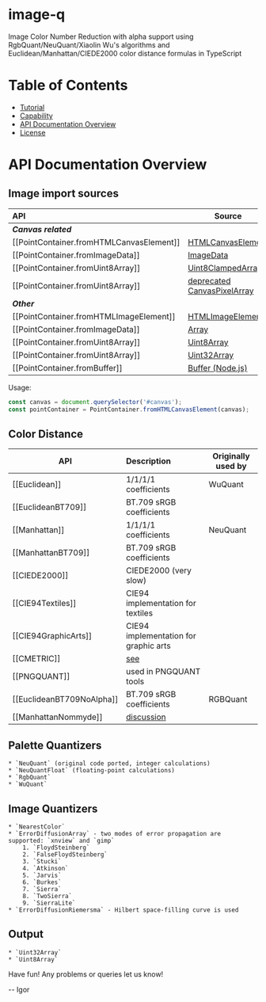 # image-q

Image Color Number Reduction with alpha support using RgbQuant/NeuQuant/Xiaolin Wu's algorithms and Euclidean/Manhattan/CIEDE2000 color distance formulas in TypeScript

# Table of Contents
* [Tutorial](#usage)
* [Capability](#capability)
* [API Documentation Overview](#api-documentation-overview)
* [License](LICENSE)

# API Documentation Overview

## Image import sources

| API | Source ||
|:-----------------------------------------| ----------------------------------------------------------------------------------- |:------------------------|
| **_Canvas related_**                     |                                                                                     |                         |
| [[PointContainer.fromHTMLCanvasElement]] | [HTMLCanvasElement](https://developer.mozilla.org/docs/Web/API/HTMLCanvasElement)   |                         |
| [[PointContainer.fromImageData]]         | [ImageData](https://developer.mozilla.org/en-US/docs/Web/API/ImageData)             | ctx.getImageData()      |
| [[PointContainer.fromUint8Array]]        | [Uint8ClampedArray](https://developer.mozilla.org/docs/Web/API/ImageData/data)      | ctx.getImageData().data |
| [[PointContainer.fromUint8Array]]        | [deprecated CanvasPixelArray](https://www.w3.org/Bugs/Public/show_bug.cgi?id=12586) | ctx.getImageData().data |
| **_Other_**                              |                                                                                                          ||
| [[PointContainer.fromHTMLImageElement]]  | [HTMLImageElement](https://developer.mozilla.org/docs/Web/API/HTMLImageElement)                          ||
| [[PointContainer.fromImageData]]         | [Array](https://developer.mozilla.org/docs/Web/JavaScript/Reference/Global_Objects/Array)                ||
| [[PointContainer.fromUint8Array]]        | [Uint8Array](https://developer.mozilla.org/pl/docs/Web/JavaScript/Reference/Global_Objects/Uint8Array)   ||
| [[PointContainer.fromUint8Array]]        | [Uint32Array](https://developer.mozilla.org/pl/docs/Web/JavaScript/Reference/Global_Objects/Uint32Array) ||
| [[PointContainer.fromBuffer]]            | [Buffer (Node.js)](https://nodejs.org/api/buffer.html)                                                   ||

  Usage:
  ```ts
  const canvas = document.querySelector('#canvas');
  const pointContainer = PointContainer.fromHTMLCanvasElement(canvas);
  ```

## Color Distance

| API                       | Description                                  | Originally used by |
| ------------------------- |:---------------------------------------------|------------ |
| [[Euclidean]]             | 1/1/1/1 coefficients                         | WuQuant     |
| [[EuclideanBT709]]        | BT.709 sRGB coefficients                     |             |
| [[Manhattan]]             | 1/1/1/1 coefficients                         | NeuQuant    |
| [[ManhattanBT709]]        | BT.709 sRGB coefficients                     |             |
| [[CIEDE2000]]             | CIEDE2000 (very slow)                        |             |
| [[CIE94Textiles]]         | CIE94 implementation for textiles            |             | 
| [[CIE94GraphicArts]]      | CIE94 implementation for graphic arts        |             |
| [[CMETRIC]]               | [see](http://www.compuphase.com/cmetric.htm) |             |
| [[PNGQUANT]]              | used in PNGQUANT tools                       |             |
| [[EuclideanBT709NoAlpha]] | BT.709 sRGB coefficients                     | RGBQuant    |
| [[ManhattanNommyde]]      | [discussion](https://github.com/igor-bezkrovny/image-quantization/issues/4#issuecomment-234527620) |  |  |

## Palette Quantizers
	* `NeuQuant` (original code ported, integer calculations)
	* `NeuQuantFloat` (floating-point calculations)
	* `RgbQuant`
	* `WuQuant`
	
## Image Quantizers
	* `NearestColor`
	* `ErrorDiffusionArray` - two modes of error propagation are supported: `xnview` and `gimp`
		1. `FloydSteinberg`
        2. `FalseFloydSteinberg`
        3. `Stucki`
        4. `Atkinson`
        5. `Jarvis`
        6. `Burkes`
        7. `Sierra`
        8. `TwoSierra`
        9. `SierraLite`
	* `ErrorDiffusionRiemersma` - Hilbert space-filling curve is used

## Output
	* `Uint32Array`
	* `Uint8Array`  


Have fun! Any problems or queries let us know!

 -- Igor